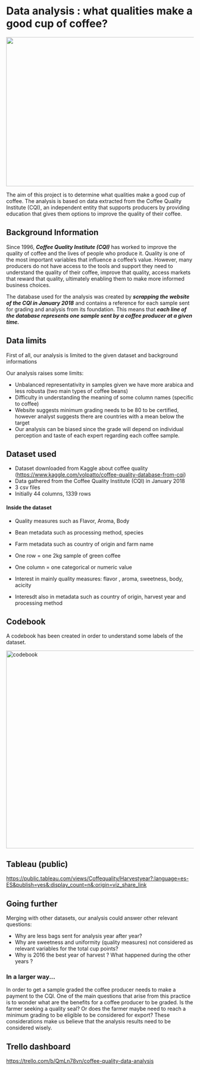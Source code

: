 # Data analysis : what qualities make a good cup of coffee? 
<img src="https://s1.qwant.com/thumbr/0x0/b/f/da8d590028a6c3e739e9ec4f5981793621f359d435ee8d3ace9775d2dd1389/cec1033bff7927e2ce0955659af65dda_M.jpg?u=https%3A%2F%2Fwww.businessincameroon.com%2Fmedia%2Fk2%2Fitems%2Fcache%2Fcec1033bff7927e2ce0955659af65dda_M.jpg&q=0&b=1&p=0&a=0" width="3000" height="400">

The aim of this project is to determine what qualities make a good cup of coffee. The analysis is based on data extracted from the Coffee Quality Institute (CQI), an independent entity that supports producers by providing education that gives them options to improve the quality of their coffee. 

## Background Information

Since 1996, ***Coffee Quality Institute (CQI)*** has worked to improve the quality of coffee and the lives of people who produce it. Quality is one of the most important variables that influence a coffee’s value. However, many producers do not have access to the tools and support they need to understand the quality of their coffee, improve that quality, access markets that reward that quality, ultimately enabling them to make more informed business choices.

The database used for the analysis was created by ***scrapping the website of the CQI in January 2018*** and contains a reference for each sample sent for grading and analysis from its foundation. This means that ***each line of the database represents one sample sent by a coffee producer at a given time.*** 

## Data limits
First of all, our analysis is limited to the given dataset and background informations

Our analysis raises some limits:
- Unbalanced representativity in samples given we have more arabica and less robusta (two main types of coffee beans)
- Difficulty in understanding the meaning of some column names (specific to coffee)
- Website suggests minimum grading needs to be 80 to be certified, however analyst suggests there are countries with a mean below the target
- Our analysis can be biased since the grade will depend on individual perception and taste of each expert regarding each coffee sample.

## Dataset used

- Dataset downloaded from Kaggle about coffee quality (https://www.kaggle.com/volpatto/coffee-quality-database-from-cqi)
- Data gathered from the Coffee Quality Institute (CQI) in January 2018
- 3 csv files
- Initially 44 columns, 1339 rows


#### Inside the dataset

- Quality measures such as Flavor, Aroma, Body
- Bean metadata such as processing method, species
- Farm metadata such as country of origin and farm name

- One row = one 2kg sample of green coffee
- One column = one categorical or numeric value
- Interest in mainly quality measures: flavor , aroma, sweetness, body, acicity
- Interesdt also in metadata such as country of origin, harvest year and processing method

## Codebook

A codebook has been created in order to understand some labels of the dataset.

<img width="530" alt="codebook" src="https://user-images.githubusercontent.com/82478538/148704941-e18b0664-6235-4ffa-ad62-e6e5f8d921a0.png">


## Tableau (public)

https://public.tableau.com/views/Coffequality/Harvestyear?:language=es-ES&publish=yes&:display_count=n&:origin=viz_share_link

## Going further

Merging with other datasets, our analysis could answer other relevant questions:
- Why are less bags sent for analysis year after year?
- Why are sweetness and uniformity (quality measures) not considered as relevant variables for the total cup points?
- Why is 2016 the best year of harvest ? What happened during the other years ? 

### In a larger way...

In order to get a sample graded the coffee producer needs to make a payment to the CQI. 
One of the main questions that arise from this practice is to wonder what are the benefits for a coffee producer to be graded. Is the farmer seeking a quality seal? Or does the farmer maybe need to reach a minimum grading to be eligible to be considered for export? These considerations make us believe that the analysis results need to be considered wisely.


## Trello dashboard

https://trello.com/b/QmLn78vn/coffee-quality-data-analysis


